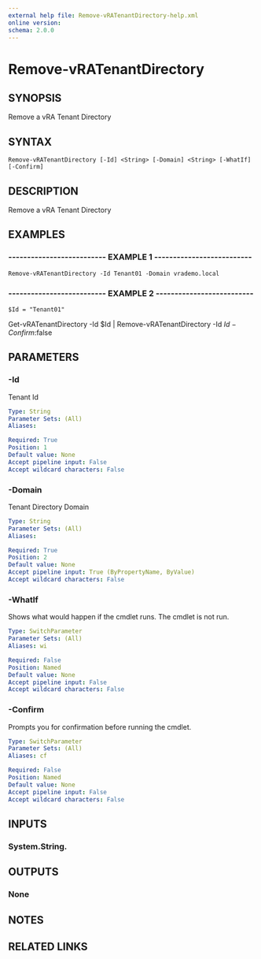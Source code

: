 ```yaml
---
external help file: Remove-vRATenantDirectory-help.xml
online version: 
schema: 2.0.0
---
```


# Remove-vRATenantDirectory

## SYNOPSIS
Remove a vRA Tenant Directory

## SYNTAX

```
Remove-vRATenantDirectory [-Id] <String> [-Domain] <String> [-WhatIf] [-Confirm]
```

## DESCRIPTION
Remove a vRA Tenant Directory

## EXAMPLES

### -------------------------- EXAMPLE 1 --------------------------
```
Remove-vRATenantDirectory -Id Tenant01 -Domain vrademo.local
```

### -------------------------- EXAMPLE 2 --------------------------
```
$Id = "Tenant01"
```

Get-vRATenantDirectory -Id $Id | Remove-vRATenantDirectory -Id $Id -Confirm:$false

## PARAMETERS

### -Id
Tenant Id

```yaml
Type: String
Parameter Sets: (All)
Aliases: 

Required: True
Position: 1
Default value: None
Accept pipeline input: False
Accept wildcard characters: False
```

### -Domain
Tenant Directory Domain

```yaml
Type: String
Parameter Sets: (All)
Aliases: 

Required: True
Position: 2
Default value: None
Accept pipeline input: True (ByPropertyName, ByValue)
Accept wildcard characters: False
```

### -WhatIf
Shows what would happen if the cmdlet runs.
The cmdlet is not run.

```yaml
Type: SwitchParameter
Parameter Sets: (All)
Aliases: wi

Required: False
Position: Named
Default value: None
Accept pipeline input: False
Accept wildcard characters: False
```

### -Confirm
Prompts you for confirmation before running the cmdlet.

```yaml
Type: SwitchParameter
Parameter Sets: (All)
Aliases: cf

Required: False
Position: Named
Default value: None
Accept pipeline input: False
Accept wildcard characters: False
```

## INPUTS

### System.String.

## OUTPUTS

### None

## NOTES

## RELATED LINKS

